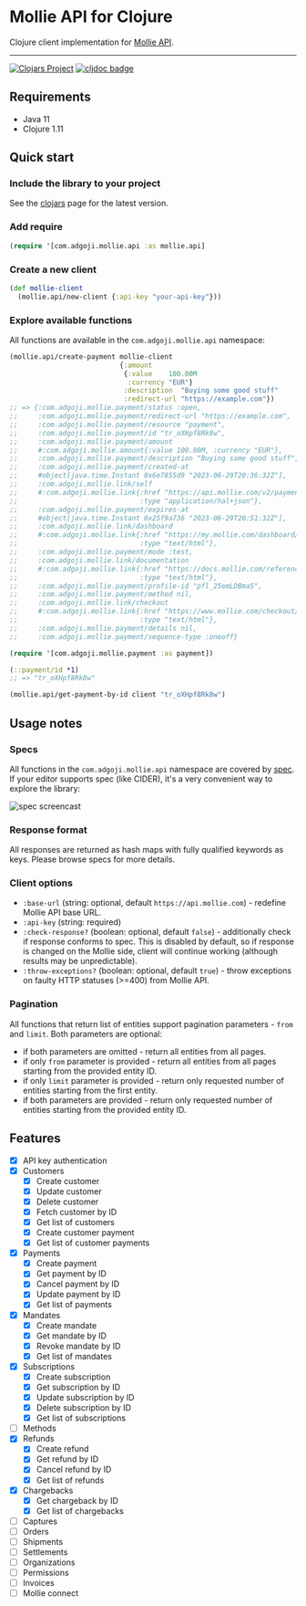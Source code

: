 # Mollie API for Clojure #

Clojure client implementation for [Mollie API](https://docs.mollie.com/index).

---
[![Clojars Project](https://img.shields.io/clojars/v/com.adgoji/mollie.svg)](https://clojars.org/com.adgoji/mollie)
[![cljdoc badge](https://cljdoc.org/badge/com.adgoji/mollie)](https://cljdoc.org/d/com.adgoji/mollie)

## Requirements ##

- Java 11
- Clojure 1.11

## Quick start ##

### Include the library to your project ###

See the [clojars](https://clojars.org/com.adgoji/mollie) page for the latest version.

### Add require ###

```clojure
(require '[com.adgoji.mollie.api :as mollie.api]
```

### Create a new client ###

```clojure
(def mollie-client
  (mollie.api/new-client {:api-key "your-api-key"}))
```

### Explore available functions ###

All functions are available in the `com.adgoji.mollie.api` namespace:

```clojure
(mollie.api/create-payment mollie-client
                           {:amount
                            {:value    100.00M
                             :currency "EUR"}
                            :description  "Buying some good stuff"
                            :redirect-url "https://example.com"})
;; => {:com.adgoji.mollie.payment/status :open,
;;     :com.adgoji.mollie.payment/redirect-url "https://example.com",
;;     :com.adgoji.mollie.payment/resource "payment",
;;     :com.adgoji.mollie.payment/id "tr_oXHpf8Rk8w",
;;     :com.adgoji.mollie.payment/amount
;;     #:com.adgoji.mollie.amount{:value 100.00M, :currency "EUR"},
;;     :com.adgoji.mollie.payment/description "Buying some good stuff",
;;     :com.adgoji.mollie.payment/created-at
;;     #object[java.time.Instant 0x6e7855d9 "2023-06-29T20:36:32Z"],
;;     :com.adgoji.mollie.link/self
;;     #:com.adgoji.mollie.link{:href "https://api.mollie.com/v2/payments/tr_oXHpf8Rk8w",
;;                              :type "application/hal+json"},
;;     :com.adgoji.mollie.payment/expires-at
;;     #object[java.time.Instant 0x25f9a736 "2023-06-29T20:51:32Z"],
;;     :com.adgoji.mollie.link/dashboard
;;     #:com.adgoji.mollie.link{:href "https://my.mollie.com/dashboard/org_17446479/payments/tr_oXHpf8Rk8w",
;;                              :type "text/html"},
;;     :com.adgoji.mollie.payment/mode :test,
;;     :com.adgoji.mollie.link/documentation
;;     #:com.adgoji.mollie.link{:href "https://docs.mollie.com/reference/v2/payments-api/create-payment",
;;                              :type "text/html"},
;;     :com.adgoji.mollie.payment/profile-id "pfl_25emLDBma5",
;;     :com.adgoji.mollie.payment/method nil,
;;     :com.adgoji.mollie.link/checkout
;;     #:com.adgoji.mollie.link{:href "https://www.mollie.com/checkout/select-method/oXHpf8Rk8w",
;;                              :type "text/html"},
;;     :com.adgoji.mollie.payment/details nil,
;;     :com.adgoji.mollie.payment/sequence-type :oneoff}

(require '[com.adgoji.mollie.payment :as payment])

(::payment/id *1)
;; => "tr_oXHpf8Rk8w"

(mollie.api/get-payment-by-id client "tr_oXHpf8Rk8w")
```

## Usage notes ##

### Specs ###

All functions in the `com.adgoji.mollie.api` namespace are covered by
[spec](https://clojure.org/guides/spec). If your editor supports spec (like CIDER), it's a very
convenient way to explore the library:

![spec screencast](https://github.com/AdGoji/mollie/assets/100711682/7d4c0ebb-93d9-40a2-8823-581cc48a696d)

### Response format ###

All responses are returned as hash maps with fully qualified keywords
as keys. Please browse specs for more details.

### Client options ###

- `:base-url` (string: optional, default `https://api.mollie.com`) -
  redefine Mollie API base URL.
- `:api-key` (string: required)
- `:check-response?` (boolean: optional, default `false`) - additionally
  check if response conforms to spec. This is disabled by default, so
  if response is changed on the Mollie side, client will continue
  working (although results may be unpredictable).
- `:throw-exceptions?` (boolean: optional, default `true`) - throw
  exceptions on faulty HTTP statuses (>=400) from Mollie API.

### Pagination ###

All functions that return list of entities support pagination
parameters - `from` and `limit`. Both parameters are optional:
- if both parameters are omitted - return all entities from all pages.
- if only `from` parameter is provided - return all entities from all
  pages starting from the provided entity ID.
- if only `limit` parameter is provided - return only requested number
  of entities starting from the first entity.
- if both parameters are provided - return only requested number of
  entities starting from the provided entity ID.

## Features ##

- [x] API key authentication
- [x] Customers
  - [x] Create customer
  - [x] Update customer
  - [x] Delete customer
  - [x] Fetch customer by ID
  - [x] Get list of customers
  - [x] Create customer payment
  - [x] Get list of customer payments
- [x] Payments
  - [x] Create payment
  - [x] Get payment by ID
  - [x] Cancel payment by ID
  - [x] Update payment by ID
  - [x] Get list of payments
- [x] Mandates
  - [x] Create mandate
  - [x] Get mandate by ID
  - [x] Revoke mandate by ID
  - [x] Get list of mandates
- [x] Subscriptions
  - [x] Create subscription
  - [x] Get subscription by ID
  - [x] Update subscription by ID
  - [x] Delete subscription by ID
  - [x] Get list of subscriptions
- [ ] Methods
- [x] Refunds
  - [x] Create refund
  - [x] Get refund by ID
  - [x] Cancel refund by ID
  - [x] Get list of refunds
- [x] Chargebacks
  - [x] Get chargeback by ID
  - [x] Get list of chargebacks
- [ ] Captures
- [ ] Orders
- [ ] Shipments
- [ ] Settlements
- [ ] Organizations
- [ ] Permissions
- [ ] Invoices
- [ ] Mollie connect
